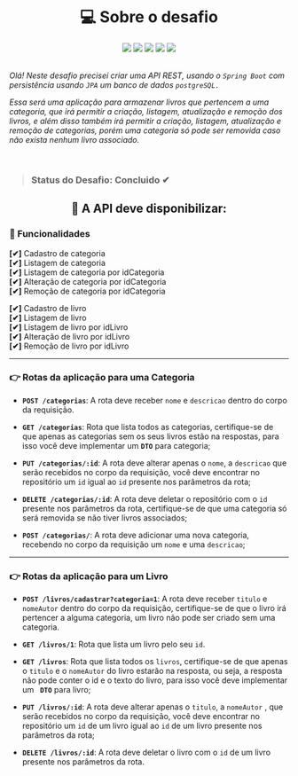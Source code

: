 
<h1 align="center"> 💻 Sobre o desafio </h1> 

<div align="center" > 
    <img src="https://img.shields.io/badge/Java-ED8B00?style=for-the-badge&logo=java&logoColor=white"/>
    <img src="https://img.shields.io/badge/Spring-6DB33F?style=for-the-badge&logo=spring&logoColor=white"/>
    <img src="https://img.shields.io/badge/Insomnia-5849be?style=for-the-badge&logo=Insomnia&logoColor=white"/>
    <img src="https://img.shields.io/badge/PostgreSQL-316192?style=for-the-badge&logo=postgresql&logoColor=white"/>
    <img src="https://img.shields.io/badge/Heroku-430098?style=for-the-badge&logo=heroku&logoColor=white"/>
</div>

</br>

<i>Olá! Neste desafio precisei criar uma API REST, usando o `Spring Boot` com persistência usando `JPA` um banco de dados `postgreSQL.`

Essa será uma aplicação para armazenar livros que pertencem a uma categoria, que irá permitir a criação, listagem, atualização e remoção dos livros, e além disso também irá permitir a criação, listagem, atualização e remoção de categorias, porém uma categoria só pode ser removida caso não exista nenhum livro associado.</i>

</br>


 > <h3>Status do Desafio: <strong>Concluido</strong> ✔</h3>

 <h2 align="center">🏁 A API deve disponibilizar: </h2>
 

 
 ### 🚀 Funcionalidades 
 
 **[✔]** Cadastro de categoria
 <br>
 **[✔]** Listagem de categoria
 <br>
 **[✔]** Listagem de categoria por idCategoria
 <br>
 **[✔]** Alteração de categoria por idCategoria
 <br>
 **[✔]** Remoção de categoria por idCategoria


 **[✔]** Cadastro de livro
 <br>
 **[✔]** Listagem de livro
 <br>
 **[✔]** Listagem de livro por idLivro
 <br>
 **[✔]** Alteração de livro por idLivro
 <br>
 **[✔]** Remoção de livro por idLivro

<hr>

### 👉 Rotas da aplicação para uma Categoria 

- **`POST /categorias`**: A rota deve receber `nome` e `descricao` dentro do corpo da requisição.

- **`GET /categorias`**: Rota que lista todos as categorias, certifique-se de que apenas as categorias sem os seus livros estão na respostas, para isso você deve implementar um **`DTO`** para categoria;

- **`PUT /categorias/:id`**: A rota deve alterar apenas o `nome`, a `descricao` que serão recebidos no corpo da requisição, você deve encontrar no repositório um `id` igual ao `id` presente nos parâmetros da rota;

- **`DELETE /categorias/:id`**: A rota deve deletar o repositório com o `id` presente nos parâmetros da rota, certifique-se de que uma categoria só será removida se não tiver livros associados;

- **`POST /categorias/`**: A rota deve adicionar uma nova categoria, recebendo no corpo da requisição um `nome` e uma `descricao`;

<hr>

### 👉 Rotas da aplicação para um Livro

- **`POST /livros/cadastrar?categoria=1`**: A rota deve receber `titulo` e `nomeAutor` dentro do corpo da requisição, certifique-se de que o livro irá pertencer a alguma categoria, um livro não pode ser criado sem uma categoria.  

- **`GET /livros/1`**: Rota que lista um livro pelo seu `id`.

- **`GET /livros`**: Rota que lista todos os `livros`, certifique-se de que apenas o `titulo` e o `nomeAutor` do livro estarão na resposta, ou seja, a resposta não pode conter o id e o texto do livro, para isso você deve implementar um **` DTO`** para livro;

- **`PUT /livros/:id`**: A rota deve alterar apenas o `titulo`, a `nomeAutor` , que serão recebidos no corpo da requisição, você deve encontrar no repositório um `id` de um livro igual ao `id` de um livro presente nos parâmetros da rota;

- **`DELETE /livros/:id`**: A rota deve deletar o livro com o `id` de um livro presente nos parâmetros da rota.



 
